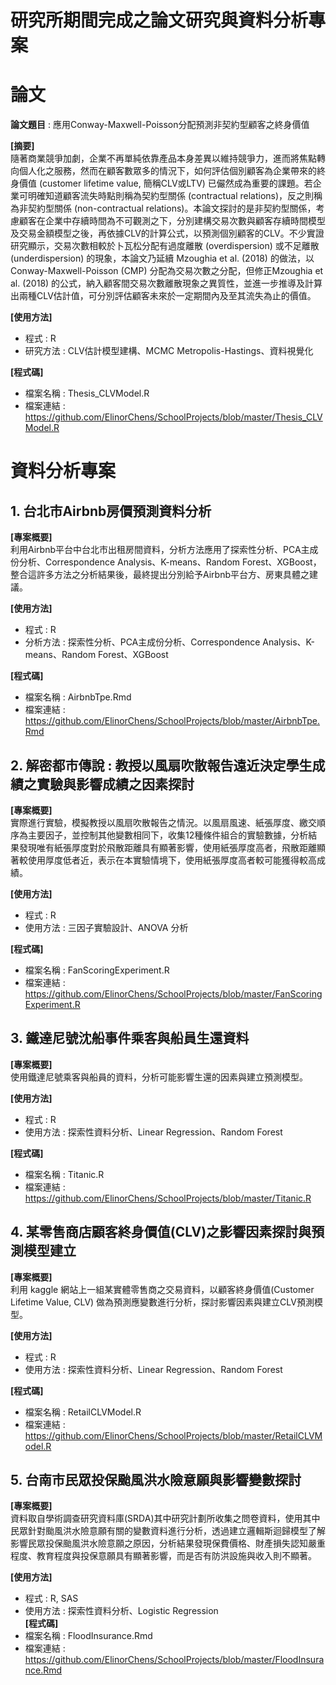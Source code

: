 

# 研究所期間完成之論文研究與資料分析專案

# 論文
**論文題目** : 應用Conway-Maxwell-Poisson分配預測非契約型顧客之終身價值   

**[摘要]**   
隨著商業競爭加劇，企業不再單純依靠產品本身差異以維持競爭力，進而將焦點轉向個人化之服務，然而在顧客數眾多的情況下，如何評估個別顧客為企業帶來的終身價值 (customer lifetime value, 簡稱CLV或LTV) 已儼然成為重要的課題。若企業可明確知道顧客流失時點則稱為契約型關係 (contractual relations)，反之則稱為非契約型關係 (non-contractual relations)。本論文探討的是非契約型關係，考慮顧客在企業中存續時間為不可觀測之下，分別建構交易次數與顧客存續時間模型及交易金額模型之後，再依據CLV的計算公式，以預測個別顧客的CLV。不少實證研究顯示，交易次數相較於卜瓦松分配有過度離散 (overdispersion) 或不足離散 (underdispersion) 的現象，本論文乃延續 Mzoughia et al. (2018) 的做法，以Conway-Maxwell-Poisson (CMP) 分配為交易次數之分配，但修正Mzoughia et al. (2018) 的公式，納入顧客間交易次數離散現象之異質性，並進一步推導及計算出兩種CLV估計值，可分別評估顧客未來於一定期間內及至其流失為止的價值。   
   
**[使用方法]**   
- 程式 : R
- 研究方法 : CLV估計模型建構、MCMC Metropolis-Hastings、資料視覺化   
   
**[程式碼]**   
- 檔案名稱 : Thesis_CLVModel.R
- 檔案連結 : https://github.com/ElinorChens/SchoolProjects/blob/master/Thesis_CLVModel.R

# 資料分析專案
## 1. 台北市Airbnb房價預測資料分析   
**[專案概要]**   
  利用Airbnb平台中台北市出租房間資料，分析方法應用了探索性分析、PCA主成份分析、Correspondence Analysis、K-means、Random Forest、XGBoost，整合這許多方法之分析結果後，最終提出分別給予Airbnb平台方、房東具體之建議。   

**[使用方法]**   
- 程式 : R
- 分析方法 : 探索性分析、PCA主成份分析、Correspondence Analysis、K-means、Random Forest、XGBoost

**[程式碼]**   
- 檔案名稱 : AirbnbTpe.Rmd
- 檔案連結 : https://github.com/ElinorChens/SchoolProjects/blob/master/AirbnbTpe.Rmd

## 2. 解密都市傳說 : 教授以風扇吹散報告遠近決定學生成績之實驗與影響成績之因素探討
**[專案概要]**   
  實際進行實驗，模擬教授以風扇吹散報告之情況。以風扇風速、紙張厚度、繳交順序為主要因子，並控制其他變數相同下，收集12種條件組合的實驗數據，分析結果發現唯有紙張厚度對於飛散距離具有顯著影響，使用紙張厚度高者，飛散距離顯著較使用厚度低者近，表示在本實驗情境下，使用紙張厚度高者較可能獲得較高成績。   
   
**[使用方法]**   
- 程式 : R
- 使用方法 : 三因子實驗設計、ANOVA 分析   
   
**[程式碼]**   
- 檔案名稱 : FanScoringExperiment.R
- 檔案連結 : https://github.com/ElinorChens/SchoolProjects/blob/master/FanScoringExperiment.R

## 3. 鐵達尼號沈船事件乘客與船員生還資料
**[專案概要]**   
使用鐵達尼號乘客與船員的資料，分析可能影響生還的因素與建立預測模型。
   
**[使用方法]**   
- 程式 : R
- 使用方法 : 探索性資料分析、Linear Regression、Random Forest   
   
**[程式碼]**   
- 檔案名稱 : Titanic.R
- 檔案連結 : https://github.com/ElinorChens/SchoolProjects/blob/master/Titanic.R

## 4. 某零售商店顧客終身價值(CLV)之影響因素探討與預測模型建立   
**[專案概要]**   
利用 kaggle 網站上一組某實體零售商之交易資料，以顧客終身價值(Customer Lifetime Value, CLV) 做為預測應變數進行分析，探討影響因素與建立CLV預測模型。   
   
**[使用方法]**   
- 程式 : R
- 使用方法 : 探索性資料分析、Linear Regression、Random Forest

**[程式碼]**   
- 檔案名稱 : RetailCLVModel.R
- 檔案連結 : https://github.com/ElinorChens/SchoolProjects/blob/master/RetailCLVModel.R

## 5. 台南市民眾投保颱風洪水險意願與影響變數探討   
**[專案概要]**   
資料取自學術調查研究資料庫(SRDA)其中研究計劃所收集之問卷資料，使用其中民眾針對颱風洪水險意願有關的變數資料進行分析，透過建立邏輯斯迴歸模型了解影響民眾投保颱風洪水險意願之原因，分析結果發現保費價格、財產損失認知嚴重程度、教育程度與投保意願具有顯著影響，而是否有防洪設施與收入則不顯著。   
   
**[使用方法]**   
- 程式 : R, SAS
- 使用方法 : 探索性資料分析、Logistic Regression   
**[程式碼]**   
- 檔案名稱 : FloodInsurance.Rmd
- 檔案連結 : https://github.com/ElinorChens/SchoolProjects/blob/master/FloodInsurance.Rmd
